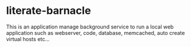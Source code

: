 # literate-barnacle
This is an application manage background service to run a local web application such as webserver, code, database, memcached, auto create virtual hosts etc...
